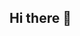 ## Hi there 👋

<!--
**TL123789/TL123789** is a ✨ _special_ ✨ repository because its `README.md` (this file) appears on your GitHub profile.

Here are some ideas to get you started:

- 🔭 I’m currently working on 123.
- 🌱 I’m currently learning Chinese.
- 👯 I’m looking to collaborate on 456.
- 🤔 I’m looking for help with English.
- 💬 Ask me about your age.
- 📫 How to reach me: I don't know.
- 😄 Pronouns: 789.
- ⚡ Fun fact: 000.
-->
